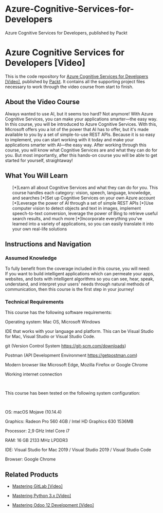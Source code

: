 # Azure-Cognitive-Services-for-Developers
Azure Cognitive Services for Developers, published by Packt
# Azure Cognitive Services for Developers [Video]
This is the code repository for [Azure Cognitive Services for Developers [Video]](https://www.packtpub.com/application-development/azure-cognitive-services-developers-video?utm_source=github&utm_medium=repository&utm_campaign=9781838552565), published by [Packt](https://www.packtpub.com/?utm_source=github). It contains all the supporting project files necessary to work through the video course from start to finish.
## About the Video Course
Always wanted to use AI, but it seems too hard? Not anymore! With Azure Cognitive Services, you can make your applications smarter—the easy way.
In this course, you will be introduced to Azure Cognitive Services. With this, Microsoft offers you a lot of the power that AI has to offer, but it's made available to you by a set of simple-to-use REST APIs. Because it is so easy to implement, you can start working with it today and make your applications smarter with AI—the easy way.
After working through this course, you will know what Cognitive Services are and what they can do for you. But most importantly, after this hands-on course you will be able to get started for yourself, straightaway!

<H2>What You Will Learn</H2>
<DIV class=book-info-will-learn-text>
<UL>
[*]Learn all about Cognitive Services and what they can do for you. This course handles each category: vision, speech, language, knowledge, and searches
[*]Set up Cognitive Services on your own Azure account
[*]Leverage the power of AI through a set of simple REST APIs
[*]Use computer vision to detect objects and text in images, implement speech-to-text conversion, leverage the power of Bing to retrieve useful search results, and much more
[*]Incorporate everything you've learned into a variety of applications, so you can easily translate it into your own real-life solutions

 </LI></UL></DIV>

## Instructions and Navigation
### Assumed Knowledge
To fully benefit from the coverage included in this course, you will need:<br/>
If you want to build intelligent applications which can permeate your apps, websites, and bots with intelligent algorithms so you can see, hear, speak, understand, and interpret your users' needs through natural methods of communication, then this course is the first step in your journey!
### Technical Requirements
This course has the following software requirements:<br/>








Operating system: Mac OS, Microsoft Windows

IDE that works with your language and platform. This can be Visual Studio for Mac, Visual Studio or Visual Studio Code.

git (Version Control System https://git-scm.com/downloads)

Postman (API Development Environment https://getpostman.com) 

Modern browser like Microsoft Edge, Mozilla Firefox or Google Chrome

Working internet connection




 




This course has been tested on the following system configuration:



 






OS: macOS Mojave (10.14.4)
	
Graphics: Radeon Pro 560 4GB / Intel HD Graphics 630 1536MB

Processor: 2,9 GHz Intel Core i7

RAM: 16 GB 2133 MHz LPDDR3

IDE: Visual Studio for Mac 2019 / Visual Studio 2019 / Visual Studio Code

Browser: Google Chrome

## Related Products
* [Mastering GitLab [Video]](https://www.packtpub.com/networking-and-servers/mastering-gitlab-video?utm_source=github&utm_medium=repository&utm_campaign=9781789537642)

* [Mastering Python 3.x [Video]](https://www.packtpub.com/application-development/mastering-python-3x-video?utm_source=github&utm_medium=repository&utm_campaign=9781789959116)

* [Mastering Odoo 12 Development [Video]](https://www.packtpub.com/business/mastering-odoo-12-development-video?utm_source=github&utm_medium=repository&utm_campaign=9781789139280)

